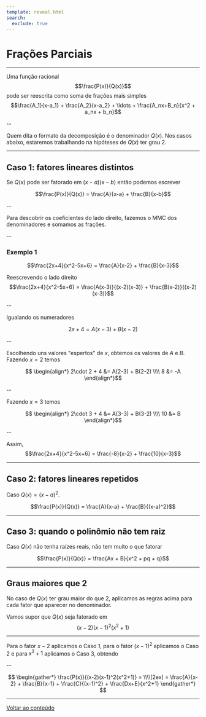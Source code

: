 ```yaml
---
template: reveal.html
search:
  exclude: true
---
```

# Frações Parciais

---

Uma função racional 
$$\frac{P(x)}{Q(x)}$$
pode ser reescrita como soma de frações mais simples
$$\frac{A_1}{x-a_1} + \frac{A_2}{x-a_2} + \ldots + \frac{A_nx+B_n}{x^2 + a_nx + b_n}$$

--

Quem dita o formato da decomposição é o denominador $Q(x)$.  Nos casos abaixo, estaremos trabalhando na hipóteses de $Q(x)$ ter grau 2. 

---

## Caso 1: fatores lineares distintos

Se $Q(x)$ pode ser fatorado em $(x-a)(x-b)$ então podemos escrever

$$\frac{P(x)}{Q(x)} = \frac{A}{x-a} + \frac{B}{x-b}$$

--

Para descobrir os coeficientes do lado direito, fazemos o MMC dos denominadores e somamos as frações.

--

### Exemplo 1

$$\frac{2x+4}{x^2-5x+6} = \frac{A}{x-2} + \frac{B}{x-3}$$

Reescrevendo o lado direito
$$\frac{2x+4}{x^2-5x+6} = \frac{A(x-3)}{(x-2)(x-3)} + \frac{B(x-2)}{(x-2)(x-3)}$$

--

Igualando os numeradores

$$2x+4 = A(x-3) + B(x-2)$$

--

Escolhendo uns valores "espertos" de $x$, obtemos os valores de $A$ e $B$. Fazendo $x=2$ temos

$$
\begin{align*}
2\cdot 2 + 4 &= A(2-3) + B(2-2) \\\\
8 &= -A
\end{align*}$$

--

Fazendo $x=3$ temos

$$
\begin{align*}
2\cdot 3 + 4 &= A(3-3) + B(3-2) \\\\
10 &= B
\end{align*}$$


--

Assim, 
$$\frac{2x+4}{x^2-5x+6} = \frac{-8}{x-2} + \frac{10}{x-3}$$

---

## Caso 2: fatores lineares repetidos

Caso $Q(x) = (x-a)^2$.

$$\frac{P(x)}{Q(x)} = \frac{A}{x-a} + \frac{B}{(x-a)^2}$$

---

## Caso 3: quando o polinômio não tem raiz

Caso $Q(x)$ não tenha raízes reais, não tem muito o que fatorar

$$\frac{P(x)}{Q(x)} = \frac{Ax + B}{x^2 + pq + q}$$

---

## Graus maiores que 2

No caso de $Q(x)$ ter grau maior do que 2, aplicamos as regras acima para cada fator que aparecer no denominador. 

Vamos supor que $Q(x)$ seja fatorado em $$(x-2)(x-1)^2(x^2+1)$$

---

Para o fator $x-2$ aplicamos o Caso 1, para o fator $(x-1)^2$ aplicamos o Caso 2 e para $x^2+1$ aplicamos o Caso 3, obtendo

--

$$
\begin{gather*}
\frac{P(x)}{(x-2)(x-1)^2(x^2+1)} = \\\\[2ex]
= \frac{A}{x-2} + \frac{B}{x-1} + \frac{C}{(x-1)^2} + \frac{Dx+E}{x^2+1}
\end{gather*}
$$



<!-- [Referência](https://lemas.furg.br/images/parte1.pdf) -->

---

[Voltar ao conteúdo](./02-algebra/aula08)

